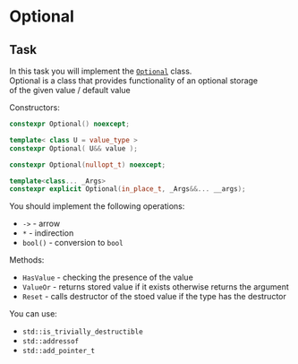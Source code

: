 # Optional

## Task

In this task you will implement the [`Optional`](https://en.cppreference.com/w/cpp/utility/optional) class.</br>
Optional is a class that provides functionality of an optional storage</br>
 of the given value / default value

Constructors:

````c++
constexpr Optional() noexcept;
````

```c++
template< class U = value_type >
constexpr Optional( U&& value );  
```
        
```c++
constexpr Optional(nullopt_t) noexcept;
```

```c++
template<class... _Args>
constexpr explicit Optional(in_place_t, _Args&&... __args);
```

You should implement the following operations:
* `->` - arrow 
* `*` - indirection
* `bool()` - conversion to `bool`

Methods:
* `HasValue` - checking the presence of the value
* `ValueOr` -  returns stored value if it exists otherwise returns the argument</br>
* `Reset` - calls destructor of the stoed value if the type has the destructor

You can use:
* `std::is_trivially_destructible`
* `std::addressof`
* `std::add_pointer_t`